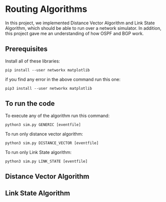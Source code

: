 # Routing Algorithms

 In this project, we implemented Distance Vector Algorithm and Link State Algorithm, which should be able to run over a network simulator. In addition, this project gave me an understanding of how OSPF and BGP work.
  
## Prerequisites

Install all of these libraries:

``` 
pip install --user networkx matplotlib
```

  if you find any error in the above command run this one:
  
```
pip3 install --user networkx matplotlib
 ```
## To run the code

To execute any of the algorithm run this command:
```
python3 sim.py GENERIC [eventfile]
```
To run only distance vector algorithm:
```
python3 sim.py DISTANCE_VECTOR [eventfile]
```

To run only Link State algorithm:
```
python3 sim.py LINK_STATE [eventfile]
```


## Distance Vector Algorithm
## Link State Algorithm
